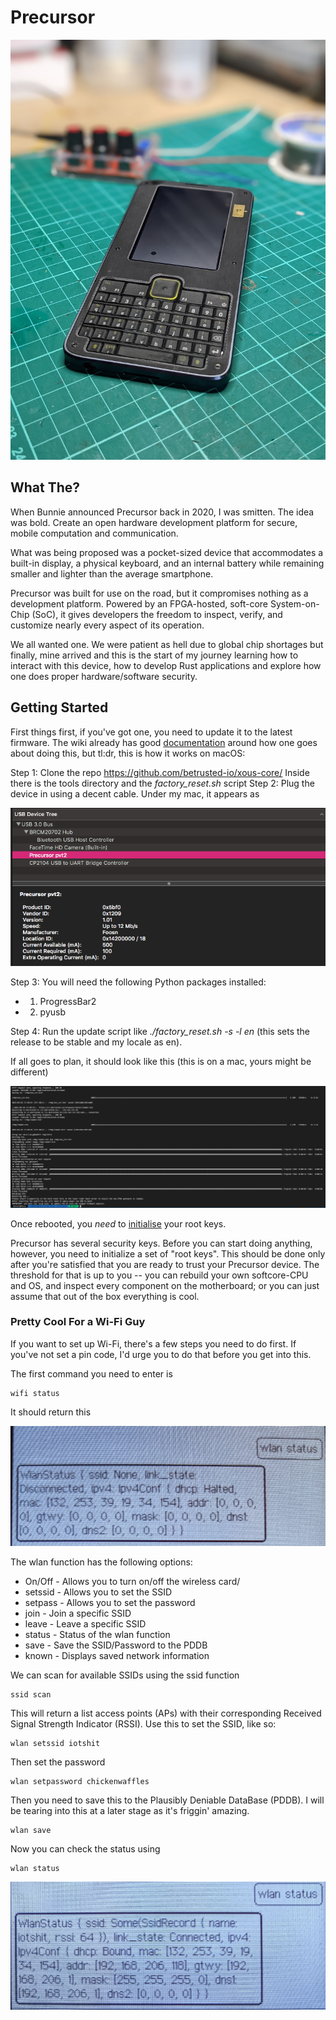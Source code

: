# Precursor

![](img/precursor.jpeg)

## What The?

When Bunnie announced Precursor back in 2020, I was smitten. The idea was bold. Create an
open hardware development platform for secure, mobile computation and communication. 

What was being proposed was a pocket-sized device that accommodates a built-in display, a physical keyboard, and an internal battery while remaining smaller and lighter than the average smartphone. 

Precursor was built for use on the road, but it compromises nothing as a development platform. Powered by an FPGA-hosted, soft-core System-on-Chip (SoC), it gives developers the freedom to inspect, verify, and customize nearly every aspect of its operation. 

We all wanted one. We were patient as hell due to global chip shortages but finally, mine arrived and this is the start of my journey learning how to interact with this device, how to develop Rust applications and explore how one does proper hardware/software security.

## Getting Started

First things first, if you've got one, you need to update it to the latest firmware. The wiki already has good [documentation](https://github.com/betrusted-io/betrusted-wiki/wiki/Updating-Your-Device) around how one goes about doing this, but tl:dr, this is how it works on macOS:

Step 1: Clone the repo https://github.com/betrusted-io/xous-core/
Inside there is the tools directory and the *factory_reset.sh* script
Step 2: Plug the device in using a decent cable. Under my mac, it appears as 

![](img/mac_attach.png)

Step 3: You will need the following Python packages installed:

* 	1. ProgressBar2
* 	2. pyusb

Step 4: Run the update script like *./factory_reset.sh -s -l en* (this sets the release to be stable and my locale as en). 

If all goes to plan, it should look like this (this is on a mac, yours might be different)

![](img/firmware_update.png)

Once rebooted, you *need* to [initialise](https://github.com/betrusted-io/betrusted-wiki/wiki/Initializing-Root-Keys) your root keys. 

Precursor has several security keys. Before you can start doing anything, however, you need to initialize a set of "root keys". This should be done only after you're satisfied that you are ready to trust your Precursor device. The threshold for that is up to you -- you can rebuild your own softcore-CPU and OS, and inspect every component on the motherboard; or you can just assume that out of the box everything is cool.

### Pretty Cool For a Wi-Fi Guy

If you want to set up Wi-Fi, there's a few steps you need to do first. If you've not set a pin code, I'd urge you to do that before you get into this. 

The first command you need to enter is

```
wifi status
```
It should return this

![](img/wifi1.png)

The wlan function has the following options:

* On/Off - Allows you to turn on/off the wireless card/
* setssid - Allows you to set the SSID
* setpass - Allows you to set the password
* join - Join a specific SSID
* leave - Leave a specific SSID
* status - Status of the wlan function
* save - Save the SSID/Password to the PDDB
* known - Displays saved network information

We can scan for available SSIDs using the ssid function

```
ssid scan
```

This will return a list access points (APs) with their corresponding Received Signal Strength Indicator (RSSI). Use this to set the SSID, like so:

```
wlan setssid iotshit
```

Then set the password

```
wlan setpassword chickenwaffles
```

Then you need to save this to the Plausibly Deniable DataBase (PDDB). I will be tearing into this at a later stage as it's friggin' amazing. 

```
wlan save
```

Now you can check the status using

```
wlan status
```

![](img/wifi3.png)


